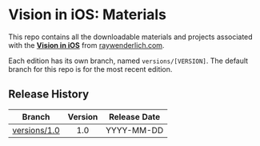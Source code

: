 # Vision in iOS: Materials

This repo contains all the downloadable materials and projects associated with the **[Vision in iOS](https://www.raywenderlich.com/library)** from [raywenderlich.com](https://www.raywenderlich.com).

Each edition has its own branch, named `versions/[VERSION]`. The default branch for this repo is for the most recent edition.

## Release History

| Branch                                                                                  | Version | Release Date |
| --------------------------------------------------------------------------------------- |:-------:|:------------:|
| [versions/1.0](https://github.com/raywenderlich/video-vii-materials/tree/versions/1.0) | 1.0     | YYYY-MM-DD   |
